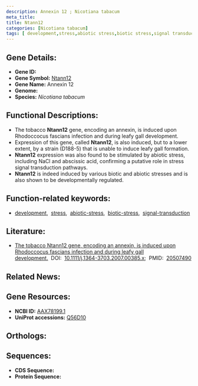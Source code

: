 ```yaml
---
description: Annexin 12 ; Nicotiana tabacum
meta_title:
title: Ntann12
categories: [Nicotiana tabacum]
tags: [ development,stress,abiotic stress,biotic stress,signal transduction ]
---
```


## Gene Details:
- **Gene ID:** []()
- **Gene Symbol:** <u>Ntann12</u>
- **Gene Name:** Annexin 12
- **Genome:** 
- **Species:** *Nicotiana tabacum*

## Functional Descriptions:
   - The tobacco **Ntann12** gene, encoding an annexin, is induced upon Rhodoccocus fascians infection and during leafy gall development.
   - Expression of this gene, called **Ntann12**, is also induced, but to a lower extent, by a strain (D188-5) that is unable to induce leafy gall formation.
   - **Ntann12** expression was also found to be stimulated by abiotic stress, including NaCl and abscissic acid, confirming a putative role in stress signal transduction pathways.
   - **Ntann12** is indeed induced by various biotic and abiotic stresses and is also shown to be developmentally regulated.

## Function-related keywords:
   - [development](/tags/development/),&nbsp;&nbsp;[stress](/tags/stress/),&nbsp;&nbsp;[abiotic-stress](/tags/abiotic-stress/),&nbsp;&nbsp;[biotic-stress](/tags/biotic-stress/),&nbsp;&nbsp;[signal-transduction](/tags/signal-transduction/)

## Literature:
   - [The tobacco Ntann12 gene, encoding an annexin, is induced upon Rhodoccocus fascians infection and during leafy gall development.](https://www.doi.org/10.1111/j.1364-3703.2007.00385.x)&nbsp;&nbsp;DOI:&nbsp;&nbsp;[10.1111/j.1364-3703.2007.00385.x](https://www.doi.org/10.1111/j.1364-3703.2007.00385.x);&nbsp;&nbsp;PMID:&nbsp;&nbsp;[20507490](https://pubmed.ncbi.nlm.nih.gov/20507490/)

## Related News:

## Gene Resources:
- **NCBI ID:**  [AAX78199.1](https://www.ncbi.nlm.nih.gov/search/all/?term=AAX78199.1)
- **UniProt accessions:**  [Q56D10](https://www.uniprot.org/uniprotkb/Q56D10/entry)

## Orthologs:

## Sequences:
- **CDS Sequence:**
- **Protein Sequence:**
